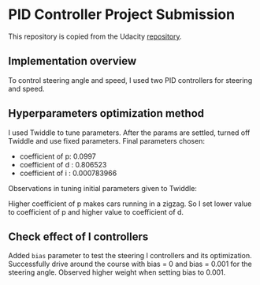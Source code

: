 # PID Controller Project Submission

This repository is copied from the Udacity [repository](https://github.com/udacity/CarND-PID-Control-Project).

## Implementation overview

To control steering angle and speed, I used two PID controllers for steering and speed.


## Hyperparameters optimization method

I used Twiddle to tune parameters.
After the params are settled, turned off Twiddle and use fixed parameters.
Final parameters chosen:

- coefficient of p: 0.0997
- coefficient of d : 0.806523
- coefficient of i : 0.000783966

Observations in tuning initial parameters given to Twiddle:

Higher coefficient of p makes cars running in a zigzag.
So I set lower value to coefficient of p and higher value to coefficient of d.

## Check effect of I controllers

Added `bias` parameter to test the steering I controllers and its optimization.
Successfully drive around the course with bias = 0 and bias = 0.001 for the steering angle.
Observed higher weight when setting bias to 0.001.
